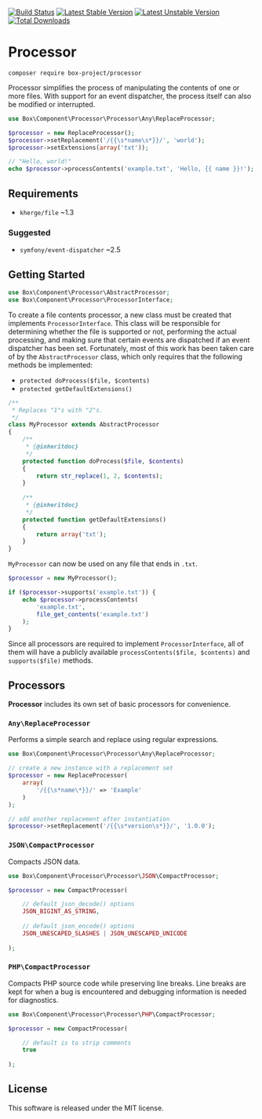 [![Build Status][]](https://travis-ci.org/box-project/processor)
[![Latest Stable Version][]](https://packagist.org/packages/box-project/processor)
[![Latest Unstable Version][]](https://packagist.org/packages/box-project/processor)
[![Total Downloads][]](https://packagist.org/packages/box-project/processor)

Processor
=========

    composer require box-project/processor

Processor simplifies the process of manipulating the contents of one or more
files. With support for an event dispatcher, the process itself can also be
modified or interrupted.

```php
use Box\Component\Processor\Processor\Any\ReplaceProcessor;

$processor = new ReplaceProcessor();
$processor->setReplacement('/{{\s*name\s*}}/', 'world');
$processor->setExtensions(array('txt'));

// "Hello, world!"
echo $processor->processContents('example.txt', 'Hello, {{ name }}!');
```

Requirements
------------

- `kherge/file` ~1.3

### Suggested

- `symfony/event-dispatcher` ~2.5

Getting Started
---------------

```php
use Box\Component\Processor\AbstractProcessor;
use Box\Component\Processor\ProcessorInterface;
```

To create a file contents processor, a new class must be created that implements
`ProcessorInterface`. This class will be responsible for determining whether the
file is supported or not, performing the actual processing, and making sure that
certain events are dispatched if an event dispatcher has been set. Fortunately,
most of this work has been taken care of by the `AbstractProcessor` class, which
only requires that the following methods be implemented:

- `protected doProcess($file, $contents)`
- `protected getDefaultExtensions()`

```php
/**
 * Replaces "1"s with "2"s.
 */
class MyProcessor extends AbstractProcessor
{
    /**
     * {@inheritdoc}
     */
    protected function doProcess($file, $contents)
    {
        return str_replace(1, 2, $contents);
    }
    
    /**
     * {@inheritdoc}
     */
    protected function getDefaultExtensions()
    {
        return array('txt');
    }
}
```

`MyProcessor` can now be used on any file that ends in `.txt`.

```php
$processor = new MyProcessor();

if ($processor->supports('example.txt')) {
    echo $processor->processContents(
        'example.txt',
        file_get_contents('example.txt')
    );
}
```

Since all processors are required to implement `ProcessorInterface`, all of
them will have a publicly available `processContents($file, $contents)` and
`supports($file)` methods.

Processors
----------

**Processor** includes its own set of basic processors for convenience.

### `Any\ReplaceProcessor`

Performs a simple search and replace using regular expressions.

```php
use Box\Component\Processor\Processor\Any\ReplaceProcessor;

// create a new instance with a replacement set
$processor = new ReplaceProcessor(
    array(
        '/{{\s*name\*}}/' => 'Example'
    )
);

// add another replacement after instantiation
$processor->setReplacement('/{{\s*version\s*}}/', '1.0.0');
```

### `JSON\CompactProcessor`

Compacts JSON data.

```php
use Box\Component\Processor\Processor\JSON\CompactProcessor;

$processor = new CompactProcessor(

    // default json_decode() options
    JSON_BIGINT_AS_STRING,
    
    // default json_encode() options
    JSON_UNESCAPED_SLASHES | JSON_UNESCAPED_UNICODE
    
);
```

### `PHP\CompactProcessor`

Compacts PHP source code while preserving line breaks. Line breaks are kept for
when a bug is encountered and debugging information is needed for diagnostics.

```php
use Box\Component\Processor\Processor\PHP\CompactProcessor;

$processor = new CompactProcessor(

    // default is to strip comments
    true
    
);
```

License
-------

This software is released under the MIT license.

[Build Status]: https://travis-ci.org/box-project/processor.png?branch=master
[Latest Stable Version]: https://poser.pugx.org/box-project/processor/v/stable.png
[Latest Unstable Version]: https://poser.pugx.org/box-project/processor/v/unstable.png
[Total Downloads]: https://poser.pugx.org/box-project/processor/downloads.png
